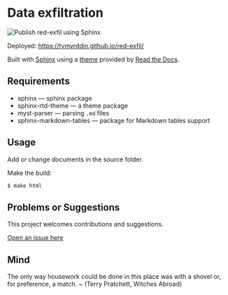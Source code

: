 # Data exfiltration

![Publish red-exfil using Sphinx](https://github.com/tymyrddin/red-exfil/workflows/Publish%20red-exfil%20using%20Sphinx/badge.svg?branch=main)

Deployed: https://tymyrddin.github.io/red-exfil/

Built with [Sphinx](https://www.sphinx-doc.org) using a [theme](https://github.com/readthedocs/sphinx_rtd_theme) provided
by [Read the Docs](https://readthedocs.org/).

## Requirements

* sphinx — sphinx package
* sphinx-rtd-theme — a theme package
* myst-parser — parsing `.md` files
* sphinx-markdown-tables — package for Markdown tables support

## Usage

Add or change documents in the source folder.

Make the build:
```bash
$ make html
```

## Problems or Suggestions

This project welcomes contributions and suggestions. 

[Open an issue here](https://github.com/tymyrddin/red-exfil/issues)

## Mind

The only way housework could be done in this place was with a shovel or, for preference, a match. ~ (Terry Pratchett, Witches Abroad)
